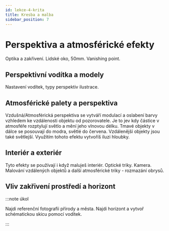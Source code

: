 ```yaml
---
id: lekce-4-krita
title: Kresba a malba
sidebar_position: 7
---
```


# Perspektiva a atmosférické efekty
Optika a zakřivení. Lidské oko, 50mm. Vanishing point.
## Perspektivní vodítka a modely
Nastavení vodítek, typy perspektiv ilustrace.
## Atmosférické palety a perspektiva
Vzdušná/Atmosférická perspektiva se vytváří modulací a oslabení barvy vzhledem ke vzdálenosti objektu od pozorovatele. Je to jev kdy částice v atmosféře rozptylují světlo a mění jeho vlnovou délku.
Tmavé objekty v dálce se posouvají do modra, světlé do červena. Vzdálenější objekty jsou také světlejší.
Využitím tohoto efektu vytvoříš iluzi hloubky.
## Interiér a exteriér
Tyto efekty se používají i když maluješ interiér. Optické triky. Kamera. 
Malování vzdálených objektů a další atmosférické triky - rozmazání obrysů.
## Vliv zakřivení prostředí a horizont


:::note úkol

Najdi referenční fotografii přírody a města. Najdi horizont a vytvoř schématickou skicu pomocí vodítek.

:::
